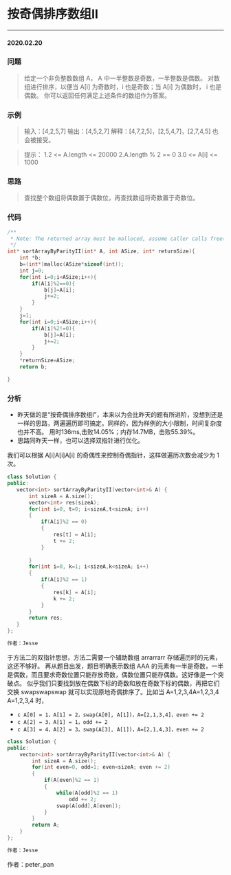 # 按奇偶排序数组Ⅱ
***
#### 2020.02.20

### 问题
>给定一个非负整数数组 A， A 中一半整数是奇数，一半整数是偶数。
对数组进行排序，以便当 A[i] 为奇数时，i 也是奇数；当 A[i] 为偶数时， i 也是偶数。
你可以返回任何满足上述条件的数组作为答案。

### 示例
>输入：[4,2,5,7]
输出：[4,5,2,7]
解释：[4,7,2,5]，[2,5,4,7]，[2,7,4,5] 也会被接受。

>提示：
1.2 <= A.length <= 20000
2.A.length % 2 == 0
3.0 <= A[i] <= 1000

### 思路
>查找整个数组将偶数置于偶数位，再查找数组将奇数置于奇数位。

### 代码
```c
/**
 * Note: The returned array must be malloced, assume caller calls free().
 */
int* sortArrayByParityII(int* A, int ASize, int* returnSize){
    int *b;
    b=(int*)malloc(ASize*sizeof(int));
    int j=0;
    for(int i=0;i<ASize;i++){
        if(A[i]%2==0){
            b[j]=A[i];
            j+=2;
        }
    }
    j=1;
    for(int i=0;i<ASize;i++){
        if(A[i]%2!=0){
            b[j]=A[i];
            j+=2;
        }
    }
    *returnSize=ASize;
    return b;

}
```

### 分析
 - 昨天做的是“按奇偶排序数组Ⅰ”，本来以为会比昨天的题有所进阶，没想到还是一样的思路，两遍遍历即可搞定。同样的，因为样例的大小限制，时间复杂度也并不高。
   用时136ms,击败14.05%；内存14.7MB，击败55.39%。
 - 思路同昨天一样，也可以选择双指针进行优化。
 
我们可以根据 A[i]A[i]A[i] 的奇偶性来控制奇偶指针，这样做遍历次数会减少为 1 次。
 ```c++
 class Solution {
public:
    vector<int> sortArrayByParityII(vector<int>& A) {
        int sizeA = A.size();
        vector<int> res(sizeA);
        for(int i=0, t=0; i<sizeA,t<sizeA; i++)
        {
            if(A[i]%2 == 0)
            {
                res[t] = A[i];
                t += 2;
            }
                
        }
        for(int i=0, k=1; i<sizeA,k<sizeA; i++)
        {
            if(A[i]%2 == 1)
            {
                res[k] = A[i]; 
                k += 2;
            }
        }
        return res;
    }
};

作者：Jesse
```

于方法二的双指针思想，方法二需要一个辅助数组 arrarrarr 存储遍历时的元素，这还不够好。
再从题目出发，题目明确表示数组 AAA 的元素有一半是奇数，一半是偶数，而且要求奇数位置只能存放奇数，偶数位置只能存偶数。这好像是一个突破点。
似乎我们只要找到放在偶数下标的奇数和放在奇数下标的偶数，再把它们交换 swapswapswap 就可以实现原地奇偶排序了。比如当 A=1,2,3,4A=1,2,3,4
A=1,2,3,4 时，
- ```c A[0] = 1，A[1] = 2，swap(A[0], A[1])，A=[2,1,3,4]，even += 2 ```
- ```c A[2] = 3，A[1] = 1，odd += 2 ```
- ```c A[3] = 4，A[2] = 3，swap(A[3], A[1])，A=[2,1,4,3]，even += 2 ```
```c++
class Solution {
public:
    vector<int> sortArrayByParityII(vector<int>& A) {
        int sizeA = A.size();
        for(int even=0, odd=1; even<sizeA; even += 2)
        {
            if(A[even]%2 == 1)
            {
                while(A[odd]%2 == 1)
                    odd += 2;
                swap(A[odd],A[even]);
            }
        }
        return A;
    }
};

作者：Jesse
```
作者：peter_pan

